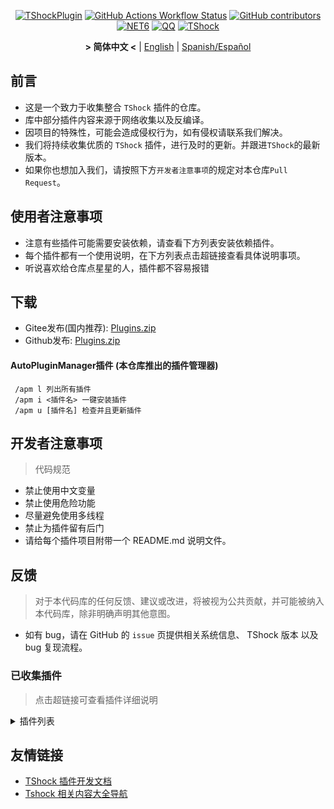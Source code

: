 <div align="center">

[![TShockPlugin](https://socialify.git.ci/UnrealMultiple/TShockPlugin/image?description=1&descriptionEditable=A%20TShock%20Chinese%20Plugin%20Collection%20Repository&forks=1&issues=1&language=1&logo=https%3A%2F%2Fgithub.com%2FUnrealMultiple%2FTShockPlugin%2Fblob%2Fmaster%2Ficon.png%3Fraw%3Dtrue&name=1&pattern=Circuit%20Board&pulls=1&stargazers=1&theme=Auto)](https://github.com/UnrealMultiple/TShockPlugin)
[![GitHub Actions Workflow Status](https://img.shields.io/github/actions/workflow/status/UnrealMultiple/TShockPlugin/.github%2Fworkflows%2Fbuild.yml)](https://github.com/UnrealMultiple/TShockPlugin/actions)
[![GitHub contributors](https://img.shields.io/github/contributors/UnrealMultiple/TShockPlugin?style=flat)](https://github.com/UnrealMultiple/TShockPlugin/graphs/contributors)
[![NET6](https://img.shields.io/badge/Core-%20.NET_6-blue)](https://dotnet.microsoft.com/zh-cn/)
[![QQ](https://img.shields.io/badge/QQ-EB1923?logo=tencent-qq&logoColor=white)](https://qm.qq.com/cgi-bin/qm/qr?k=54tOesIU5g13yVBNFIuMBQ6AzjgE6f0m&jump_from=webapi&authKey=6jzafzJEqQGzq7b2mAHBw+Ws5uOdl83iIu7CvFmrfm/Xxbo2kNHKSNXJvDGYxhSW)
[![TShock](https://img.shields.io/badge/TShock5.2.0-2B579A.svg?&logo=TShock&logoColor=white)](https://github.com/Pryaxis/TShock)

**&gt; 简体中文 &lt;** | [English](README_EN.md) | [Spanish/Español](README_ES.md)

</div>

## 前言
- 这是一个致力于收集整合 `TShock` 插件的仓库。
- 库中部分插件内容来源于网络收集以及反编译。
- 因项目的特殊性，可能会造成侵权行为，如有侵权请联系我们解决。
- 我们将持续收集优质的 `TShock` 插件，进行及时的更新。并跟进`TShock`的最新版本。
- 如果你也想加入我们，请按照下方`开发者注意事项`的规定对本仓库`Pull Request`。


## 使用者注意事项

- 注意有些插件可能需要安装依赖，请查看下方列表安装依赖插件。
- 每个插件都有一个使用说明，在下方列表点击超链接查看具体说明事项。
- 听说喜欢给仓库点星星的人，插件都不容易报错

## 下载

- Gitee发布(国内推荐): [Plugins.zip](https://gitee.com/kksjsj/TShockPlugin/releases/download/V1.0.0.0/Plugins.zip)
- Github发布: [Plugins.zip](https://github.com/UnrealMultiple/TShockPlugin/releases/download/V1.0.0.0/Plugins.zip)

#### AutoPluginManager插件 (本仓库推出的插件管理器)  
     /apm l 列出所有插件  
     /apm i <插件名> 一键安装插件  
     /apm u [插件名] 检查并且更新插件  

## 开发者注意事项

> 代码规范

- 禁止使用中文变量
- 禁止使用危险功能
- 尽量避免使用多线程
- 禁止为插件留有后门
- 请给每个插件项目附带一个 README.md 说明文件。

## 反馈

> 对于本代码库的任何反馈、建议或改进，将被视为公共贡献，并可能被纳入本代码库，除非明确声明其他意图。

- 如有 bug，请在 GitHub 的 `issue` 页提供相关系统信息、 TShock 版本 以及 bug 复现流程。

### 已收集插件

> 点击超链接可查看插件详细说明

<Details>
<Summary>插件列表</Summary>

| 名称 | 插件说明 | 依赖 |
| :-: | :-: | :-: |
| [AutoPluginManager](src/AutoPluginManager/README.md) | 一键自动更新插件 | 无 |
| [AdditionalPylons](src/AdditionalPylons/README.md) | 放置更多晶塔 | [LazyAPI](src/LazyAPI/README.md) |
| [AnnouncementBoxPlus](src/AnnouncementBoxPlus/README.md) | 广播盒功能强化 | [LazyAPI](src/LazyAPI/README.md) |
| [AutoAirItem](src/AutoAirItem/README.md) | 自动垃圾桶插件 | [LazyAPI](src/LazyAPI/README.md) |
| [AutoBroadcast](src/AutoBroadcast/README.md) | 自动广播 | [LazyAPI](src/LazyAPI/README.md) |
| [AutoClear](src/Autoclear/README.md) | 智能自动扫地 | [LazyAPI](src/LazyAPI/README.md) |
| [AutoReset](src/AutoReset/README.md) | 完全自动重置 | [LazyAPI](src/LazyAPI/README.md) |
| [AutoStoreItems](src/AutoStoreItems/README.md) | 自动储存 | [LazyAPI](src/LazyAPI/README.md) |
| [AutoTeam](src/AutoTeam/README.md) | 自动队伍 | [LazyAPI](src/LazyAPI/README.md) |
| [AutoFish](src/AutoFish/README.md) | 自动钓鱼 | [LazyAPI](src/LazyAPI/README.md) |
| [Back](src/Back/README.md) | 死亡回溯 | [LazyAPI](src/LazyAPI/README.md) |
| [BagPing](src/BagPing/README.md) | 地图上标记宝藏袋 | 无 |
| [BetterWhitelist](src/BetterWhitelist/README.md) | 白名单插件 | 无 |
| [BanNpc](src/BanNpc/README.md) | 阻止怪物生成 | [LazyAPI](src/LazyAPI/README.md) |
| [BedSet](src/BedSet/README.md) | 设置并记录重生点 | [LazyAPI](src/LazyAPI/README.md) |
| [BridgeBuilder](src/BridgeBuilder/README.md) | 快速铺桥 | [LazyAPI](src/LazyAPI/README.md) |
| [BuildMaster](src/BuildMaster/README.md) | 豆沙小游戏·建筑大师模式 | [MiniGamesAPI](src/MiniGamesAPI/README.md) [LazyAPI](src/LazyAPI/README.md) |
| [Chireiden.TShock.Omni](https://github.com/sgkoishi/yaaiomni/blob/master/README.md) | 恋恋工具箱核心,用于修复各种TShock问题 (建议安装) | 无 |
| [Chireiden.TShock.Omni.Misc](https://github.com/sgkoishi/yaaiomni/blob/master/README.md) | 恋恋工具箱扩展 | [Chireiden.TShock.Omni](https://github.com/sgkoishi/yaaiomni/blob/master/README.md) |
| [CaiBot](src/CaiBot/README.md) | CaiBot 适配插件 | 自带依赖 |
| [CaiPacketDebug](src/CaiPacketDebug/README.md) | Cai数据包调试工具 | [TrProtocol](https://github.com/UnrealMultiple/TrProtocol) |
| [CaiCustomEmojiCommand](src/CaiCustomEmojiCommand/README.md) | 自定义表情命令 | 无 |
| [CaiLib](src/CaiLib/README.md) | Cai 的前置库 | 无 |
| [CaiRewardChest](src/CaiRewardChest/README.md) | 将自然生成的箱子变为所有人都可以领一次的奖励箱 | [LazyAPI](src/LazyAPI/README.md) |
| [CGive](src/CGive/README.md) | 离线命令 | 无 |
| [Challenger](src/Challenger/README.md) | 挑战者模式 | 无 |
| [Chameleon](src/Chameleon/README.md) | 进服前登录 | [LazyAPI](src/LazyAPI/README.md) |
| [ChattyBridge](src/ChattyBridge/README.md) | 用于跨服聊天 | [LazyAPI](src/LazyAPI/README.md) |
| [ChestRestore](src/ChestRestore/README.md) | 资源服无限物品 | 无 |
| [CNPCShop](src/CNPCShop/README.md) | 自定义NPC商店 | 无 |
| [ConsoleSql](src/ConsoleSql/README.md) | 允许你在控制台执行SQL语句 | 无 |
| [ConvertWorld](src/ConvertWorld/README.md) | 击败怪物转换世界物品 | 无 |
| [CreateSpawn](src/CreateSpawn/README.md) | 出生点建筑生成 | [LazyAPI](src/LazyAPI/README.md) |
| [CriticalHit](src/CriticalHit/README.md) | 击打提示 | 无 |
| [DamageRuleLoot](src/DamageRuleLoot/README.md) | 伤害规则掉落 | 无 |
| [DamageStatistic](src/DamageStatistic/README.md) | 在每次 Boss 战后显示每个玩家造成的伤害 | 无 |
| [DataSync](src/DataSync/README.md) | 进度同步 | 无 |
| [DeathDrop](src/DeathDrop/README.md) | 怪物死亡随机和自定义掉落物品 | 无 |
| [DisableMonsLoot](src/DisableMonsLoot/README.md) | 禁怪物掉落 | 无 |
| [DisableSurfaceProjectiles](src/DisableSurfaceProjectiles/README.md) | 禁地表弹幕 | 无 |
| [Don't Fuck](src/DonotFuck/README.md) | 禁止脏话 | 无 |
| [DTEntryBlock](src/DTEntryBlock/README.md) | 阻止进入地牢或神庙 | 无 |
| [DumpTerrariaID](src/DumpTerrariaID/README.md) | 输出 ID | 无 |
| [Economics.Deal](src/Economics.RPG/README.md) | 交易插件 | [EconomicsAPI](src/EconomicsAPI/README.md) |
| [Economics.NPC](src/Economics.NPC/README.md) | 自定义怪物奖励 | [EconomicsAPI](src/EconomicsAPI/README.md) |
| [Economics.Projectile](src/Economics.Projectile/README.md) | 自定义弹幕 | [EconomicsAPI](src/EconomicsAPI/README.md) [Economics.RPG](src/Economics.RPG/README.md) |
| [Economics.Regain](src/Economics.Regain/README.md) | 物品回收 | [EconomicsAPI](src/EconomicsAPI/README.md) |
| [Economics.RPG](src/Economics.RPG/README.md) | RPG | [EconomicsAPI](src/EconomicsAPI/README.md) |
| [Economics.Shop](src/Economics.Shop/README.md) | 商店插件 | [EconomicsAPI](src/EconomicsAPI/README.md) [Economics.RPG](src/Economics.RPG/README.md) |
| [Economics.Task](src/Economics.Task/README.md) | 任务插件 | [EconomicsAPI](src/EconomicsAPI/README.md) [Economics.RPG](src/Economics.RPG/README.md) |
| [Economics.Skill](src/Economics.Skill/README.md) | 技能插件 | [EconomicsAPI](src/EconomicsAPI/README.md) [Economics.RPG](src/Economics.RPG/README.md) |
| [Economics.WeaponPlus](src/Economics.WeaponPlus/README.md) | 强化武器 | [EconomicsAPI](src/EconomicsAPI/README.md) |
| [EconomicsAPI](src/EconomicsAPI/README.md) | 经济插件前置 | 无 |
| [EndureBoost](src/EndureBoost/README.md) | 拥有指定数量物品给指定buff | 无 |
| [EssentialsPlus](src/EssentialsPlus/README.md) | 更多管理指令 | 无 |
| [Ezperm](src/Ezperm/README.md) | 批量改权限 | 无 |
| [FishShop](https://github.com/UnrealMultiple/TShockFishShop/blob/master/README.md) | 鱼店 | 无 |
| [GenerateMap](src/GenerateMap/README.md) | 生成地图图片 | [CaiLib](src/CaiLib/README.md) |
| [GolfRewards](src/GolfRewards/README.md) | 高尔夫奖励 | 无 |
| [GoodNight](src/GoodNight/README.md) | 宵禁 | 无 |
| [HardPlayerDrop](src/HardPlayerDrop/README.md) | 硬核死亡掉生命水晶 | 无 |
| [HelpPlus](src/HelpPlus/README.md) | 修复和增强 Help 命令 | 无 |
| [History](src/History/README.md) | 历史图格记录 | 无 |
| [HouseRegion](src/HouseRegion/README.md) | 圈地插件 | 无 |
| [Invincibility](src/Invincibility/README.md) | 限时无敌 | 无 |
| [ItemPreserver](src/ItemPreserver/README.md) | 指定物品不消耗 | 无 |
| [ItemBox](src/ItemBox/README.md) | 离线背包系统，物品盒子 | 无 |
| [ItemDecoration](src/ItemDecoration/README.md) | 手持物品浮动消息显示 | [LazyAPI](src/LazyAPI/README.md) |
| [JourneyUnlock](src/JourneyUnlock/README.md) | 解锁旅途物品 | 无 |
| [Lagrange.XocMat.Adapter](src/Lagrange.XocMat.Adapter/README.md) | Lagrange.XocMat的适配插件 | 无 |
| [LazyAPI](src/LazyAPI/README.md) | 插件基础库 | linq2db |
| [LifemaxExtra](src/LifemaxExtra/README.md) | 吃更多生命果/水晶 | [LazyAPI](src/LazyAPI/README.md) |
| [ListPlugins](src/ListPlugins/README.md) | 查已装插件 | 无 |
| [ModifyWeapons](src/ModifyWeapons/README.md) | 修改武器 |  [LazyAPI](src/LazyAPI/README.md)  |
| [MapTeleport](src/MapTp/README.md) | 双击大地图传送 | 无 |
| [MiniGamesAPI](src/MiniGamesAPI/README.md) | 豆沙小游戏 API | 无 |
| [MonsterRegen](src/MonsterRegen/README.md) | 怪物进度回血 | 无 |
| [Musicplayer](src/MusicPlayer/README.md) | 简易音乐播放器 | 无 |
| [Noagent](src/Noagent/README.md) | 禁止代理 ip 进入 | 无 |
| [NormalDropsBags](src/NormalDropsBags/README.md) | 普通难度宝藏袋 | 无 |
| [OnlineGiftPackage](src/OnlineGiftPackage/README.md) | 在线礼包 | 无 |
| [PlayerSpeed](src/PlayerSpeed/README.md) | 玩家速度 |  [LazyAPI](src/LazyAPI/README.md)  |
| [PacketsStop](src/PacketsStop/README.md) | 数据包拦截 | 无 |
| [PermaBuff](src/PermaBuff/README.md) | 永久 Buff | 无 |
| [PerPlayerLoot](src/PerPlayerLoot/README.md) | 玩家战利品单独箱子 | 无 |
| [PersonalPermission](src/PersonalPermission/README.md) | 为玩家单独设置权限 | 无 |
| [Platform](src/Platform/README.md) | 判断玩家设备 | 无 |
| [PlayerManager](https://github.com/UnrealMultiple/TShockPlayerManager/blob/master/README.md) | Hufang的玩家管理器 | 无 |
| [PvPer](src/PvPer/README.md) | 决斗系统 | 无 |
| [ProgressBag](src/ProgressBag/README.md) | 进度礼包 | 无 |
| [ProgressControls](src/ProgressControls/README.md) | 计划书（自动化控制服务器） | 无 |
| [ProgressRestrict](src/ProgressRestrict/README.md) | 超进度检测 | [DataSync](src/DataSync/README.md) |
| [ProxyProtocolSocket](src/ProxyProtocolSocket/README.md) | 接受 proxy protocol 协议 | 无 |
| [RainbowChat](src/RainbowChat/README.md) | 每次说话颜色不一样 | 无 |
| [RandomBroadcast](src/RandomBroadcast/README.md) | 随机广播 | 无 |
| [RandReSpawn](src/RandRespawn/README.md) | 随机出生点 | 无 |
| [RealTime](src/RealTime/README.md) | 使服务器内时间同步现实时间 | 无 |
| [RecipesBrowser](src/RecipesBrowser/README.md) | 合成表 | 无 |
| [RegionView](src/RegionView/README.md) | 显示区域边界 | 无 |
| [ReFishTask](src/ReFishTask/README.md) | 自动刷新渔夫任务 | 无 |
| [Respawn](src/Respawn/README.md) | 原地复活 | 无 |
| [RebirthCoin](src/RebirthCoin/README.md) | 复活币 | 无 |
| [RestInventory](src/RestInventory/README.md) | 提供 REST 查询背包接口 | 无 |
| [Sandstorm](src/Sandstorm/README.md) | 切换沙尘暴 | 无 |
| [ServerTools](src/ServerTools/README.md) | 服务器管理工具 | 无 |
| [SessionSentinel](src/SessionSentinel/README.md) | 处理长时间不发送数据包的玩家 | 无 |
| [ShortCommand](src/ShortCommand/README.md) | 简短指令 | 无 |
| [ShowArmors](src/ShowArmors/README.md) | 展示装备栏 | 无 |
| [SignInSign](src/SignInSign/README.md) | 告示牌登录插件 | 无 |
| [SimultaneousUseFix](src/SimultaneousUseFix/README.md) | 解决卡双锤卡星旋机枪之类的问题 | [Chireiden.TShock.Omni](https://github.com/sgkoishi/yaaiomni/blob/master/README.md) |
| [SmartRegions](src/SmartRegions/README.md) | 智能区域 | 无 |
| [SpawnInfra](src/SpawnInfra/README.md) | 生成基础建设 | 无 |
| [SpclPerm](src/SpclPerm/README.md) | 服主特权 | 无 |
| [StatusTextManager](src/StatusTextManager/README.md) | PC端模板文本管理插件 | 无 |
| [SwitchCommands](src/SwitchCommands/README.md) | 区域执行指令 | 无 |
| [TimeRate](src/TimeRate/README.md) | 时间加速插件 | 无 |
| [TeleportRequest](src/TeleportRequest/README.md) | 传送请求 | 无 |
| [TimerKeeper](src/TimerKeeper/README.md) | 保存计时器状态 | 无 |
| [TownNPCHomes](src/TownNPCHomes/README.md) | NPC 快速回家 | 无 |
| [UnseenInventory](src/UnseenInventory/README.md) | 允许服务器端生成“无法获取”的物品 | 无 |
| [VeinMiner](src/VeinMiner/README.md) | 连锁挖矿 | 无 |
| [VotePlus](src/VotePlus/README.md) | 多功能投票 | 无 |
| [WeaponPlusCostCoin](src/WeaponPlusCostCoin/README.md) | 武器强化钱币版 | 无 |
| [WikiLangPackLoader](src/WikiLangPackLoader/README.md) | 为服务器加载 Wiki 语言包 | 无 |
| [WorldModify](https://github.com/UnrealMultiple/TShockWorldModify/blob/master/README.md) | 世界编辑器,可以修改大部分的世界参数 | 无 |
| [ZHIPlayerManager](src/ZHIPlayerManager/README.md) | zhi的玩家管理插件 | 无 |

</Details>

## 友情链接

- [TShock 插件开发文档](https://github.com/ACaiCat/TShockPluginDocument)
- [Tshock 相关内容大全导航](https://github.com/UnrealMultiple/Tshock-nav)
